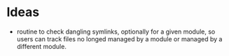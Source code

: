 Ideas
=====

* routine to check dangling symlinks, optionally for a given
  module, so users can track files no longed managed by a module
  or managed by a different module.
